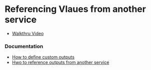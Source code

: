 # Referencing Vlaues from another service

-   [Walkthru Video](https://www.loom.com/share/66a3b49d77fe40a7af7baa97bbe70fd7)

### Documentation

-   [How to define custom outputs](https://www.serverless.com/plugins/serverless-stack-output)
-   [Hwo to reference outputs from another service](https://www.serverless.com/framework/docs/providers/aws/guide/variables#reference-cloudformation-outputs)
